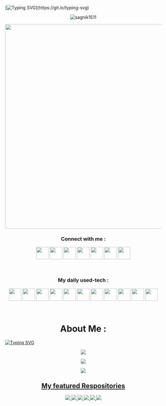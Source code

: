 
[![Typing SVG](https://readme-typing-svg.herokuapp.com?color=1CF412&size=59&center=true&vCenter=true&multiline=true&width=1000&height=250&lines=Namaste+%F0%9F%99%8F+I'm+Sagnik;A+Machine+Learning+Enthusiast+;from+JGEC%2C+India.)](https://git.io/typing-svg)

<p align="center"> <img src="https://profile-counter.glitch.me/{sagnik1511}/count.svg" alt="sagnik1511" /> </p>

<p align=center><img width="660px" src="https://cdn.dribbble.com/users/46123/screenshots/6135335/ai-sun-type.gif"></p>

<h3 align="center">Connect with me :</h3>
<p align=center>
<a target="_blank" href="https://www.linkedin.com/in/sagnik-roy-4791b0192/"><img width="40px" src="https://upload.wikimedia.org/wikipedia/commons/thumb/e/e9/Linkedin_icon.svg/256px-Linkedin_icon.svg.png"/></a>
<a target="_blank" href="https://www.facebook.com/sagnik.roy.73345/"><img width="40px" src="https://www.vectorlogo.zone/logos/facebook/facebook-official.svg"/></a>
<a target="_blank" href="https://www.instagram.com/tensored___/"><img width="40px" src="https://www.vectorlogo.zone/logos/instagram/instagram-icon.svg"/></a>
<a target="_blank" href="https://www.kaggle.com/sagnik1511"><img width="40px" src="https://www.vectorlogo.zone/logos/kaggle/kaggle-icon.svg"/></a>
<a target="_blank" href="https://www.codechef.com/users/s_agnik1511"><img width="40px" src="https://api.iconify.design/simple-icons:codechef.svg?color=%2379553A"/></a>
<a target="_blank" href="https://dev.to/agnik1511s"><img width="40px"src="https://d2fltix0v2e0sb.cloudfront.net/dev-badge.svg" width="22px"></a>
<a target="_blank" href="https://twitter.com/Agnik1511S"><img width="40px" src="https://upload.wikimedia.org/wikipedia/sco/9/9f/Twitter_bird_logo_2012.svg"/></a>
  </p>

<br>
<h3 align=center>My daily used-tech :</h3>

 <p align=center>
  <a target="_blank"><img width="40px" src="https://cdn.worldvectorlogo.com/logos/python-5.svg"/></a>
  <a target="_blank"><img width="40px" src="https://seeklogo.com/images/J/jupyter-logo-A91705F539-seeklogo.com.png"/></a>
  <a target="_blank"><img  width="40px" src="https://seeklogo.com/images/S/spyder-logo-68D7CF8B2C-seeklogo.com.png"/></a> 
  <a target="_blank"><img width="40px" src="https://cdn.worldvectorlogo.com/logos/ibm-watson.svg"/></a> 
  <a target="_blank"><img  width="40px" src="https://seeklogo.com/images/G/git-logo-CD8D6F1C09-seeklogo.com.png"/></a>
  <a target="_blank"><img  width="40px" src="https://seeklogo.com/images/C/c-logo-43CE78FF9C-seeklogo.com.png"/></a>
  <a target="_blank"><img  width="40px" src="https://upload.wikimedia.org/wikipedia/commons/thumb/6/6a/Gnu-octave-logo.svg/425px-Gnu-octave-logo.svg.png"/></a>
  <a target="_blank"><img  width="40px" src="https://seeklogo.com/images/H/html5-without-wordmark-color-logo-14D252D878-seeklogo.com.png"/></a>
  <a target="_blank"><img  width="40px" src="https://img.icons8.com/color/48/000000/c-programming.png"/></a>
  <a target="_blank"><img  width="40px" src="https://upload.wikimedia.org/wikipedia/commons/thumb/1/1d/PyCharm_Icon.svg/768px-PyCharm_Icon.svg.png"/></a>
  <a target="_blank"><img width="40px" src="https://upload.wikimedia.org/wikipedia/commons/thumb/9/9a/Visual_Studio_Code_1.35_icon.svg/768px-Visual_Studio_Code_1.35_icon.svg.png"/></a>
</p>


 <br>

<h1 align=center>About Me :</h1>

[![Typing SVG](https://readme-typing-svg.herokuapp.com?color=3597F4&size=28&center=true&vCenter=true&multiline=true&width=1000&height=350&lines=Coder+by+passion+%F0%9F%91%A8%F0%9F%8F%BD%E2%80%8D%F0%9F%92%BB;Currently+persuing+B.Tech+in+IT+%F0%9F%91%A8%F0%9F%8F%BB%E2%80%8D%F0%9F%8E%93%F0%9F%8F%9B;Deeply+tied+with+Image+Processing%2C+Hyperparameter;Tuning+and+statistical+Machine+Learning+Models%F0%9F%93%9C+%F0%9F%93%83;Learning+NLP+and+Advanced+Computer+Vision%E2%9C%8C%F0%9F%8F%BB;Specialization+over+Data+Visualization+with+Python+%F0%9F%93%8A+%F0%9F%93%88+%F0%9F%93%89;Ask+me+about+Python%2CC%2B%2B%2COctave%F0%9F%92%BB;Actively+looking+for+DL%2FML+internships%F0%9F%91%80;Love+to+be+a+nerd%F0%9F%98%82;Life+Long+Learner+%F0%9F%95%B5%F0%9F%8F%BB%E2%80%8D%E2%99%82%EF%B8%8F+%E2%9C%88)](https://git.io/typing-svg)


<p align=center><img src ="https://github-readme-streak-stats.herokuapp.com?user=sagnik1511&theme=darcula&hide_border=false&background=FFFFFF00&theme=merko"></p>

<p align=center><img src="https://github-readme-stats.vercel.app/api?username=sagnik1511&show_icons=true&theme=merko"></p>

<p align=center><img src="https://github-readme-stats.vercel.app/api/top-langs/?username=sagnik1511"></p>

<u><h2 align=center>My featured Respositories</h2></u>


<p align=center><a href="https://github.com/sagnik1511/Loan-Web">
  <img  src="https://github-readme-stats.vercel.app/api/pin/?username=sagnik1511&repo=Loan-Web" />
</a>


<a href="https://github.com/sagnik1511/Lifely">
  <img  src="https://github-readme-stats.vercel.app/api/pin/?username=sagnik1511&repo=Lifely" />
</a>

<a href="https://github.com/sagnik1511/Graphly">
  <img  src="https://github-readme-stats.vercel.app/api/pin/?username=sagnik1511&repo=Graphly" />
</a>
<a href="https://github.com/sagnik1511/U-Net-Reduced-with-keras">
  <img  src="https://github-readme-stats.vercel.app/api/pin/?username=sagnik1511&repo=U-Net-Reduced-with-Keras" />
</a>
<a href="https://github.com/sagnik1511/Style-Transfer-with-Python">
  <img  src="https://github-readme-stats.vercel.app/api/pin/?username=sagnik1511&repo=Style-Transfer-with-Python" />
</a>
<a href="https://github.com/sagnik1511/Flower-Recognition-with-CNN-">
  <img  src="https://github-readme-stats.vercel.app/api/pin/?username=sagnik1511&repo=Flower-Recognition-with-CNN-" />
</a>

</p>

